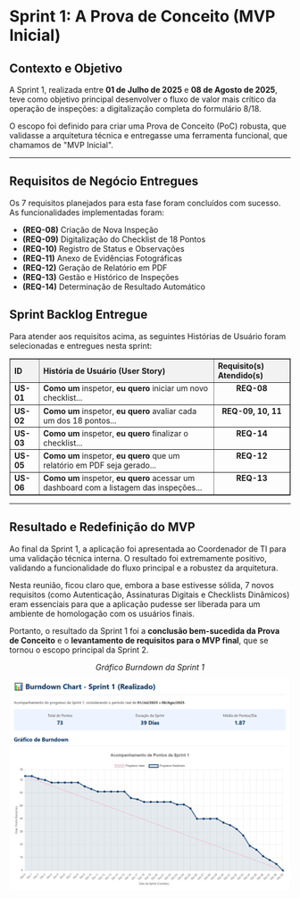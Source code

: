 <h1 id="sprint-1">Sprint 1: A Prova de Conceito (MVP Inicial)</h1>

<h2 id="contexto">Contexto e Objetivo</h2>
<p>
    A Sprint 1, realizada entre <strong>01 de Julho de 2025</strong> e <strong>08 de Agosto de 2025</strong>, teve como
    objetivo principal desenvolver o fluxo de valor mais crítico da operação de inspeções: a digitalização completa do
    formulário 8/18.
</p>
<p>
    O escopo foi definido para criar uma Prova de Conceito (PoC) robusta, que validasse a arquitetura técnica e
    entregasse uma ferramenta funcional, que chamamos de "MVP Inicial".
</p>

<hr>

<h2 id="entregas">Requisitos de Negócio Entregues</h2>
<p>
    Os 7 requisitos planejados para esta fase foram concluídos com sucesso. As funcionalidades implementadas foram:
</p>
<ul>
    <li><strong>(REQ-08)</strong> Criação de Nova Inspeção</li>
    <li><strong>(REQ-09)</strong> Digitalização do Checklist de 18 Pontos</li>
    <li><strong>(REQ-10)</strong> Registro de Status e Observações</li>
    <li><strong>(REQ-11)</strong> Anexo de Evidências Fotográficas</li>
    <li><strong>(REQ-12)</strong> Geração de Relatório em PDF</li>
    <li><strong>(REQ-13)</strong> Gestão e Histórico de Inspeções</li>
    <li><strong>(REQ-14)</strong> Determinação de Resultado Automático</li>
</ul>

<h2 id="sprint-backlog">Sprint Backlog Entregue</h2>
<p>
    Para atender aos requisitos acima, as seguintes Histórias de Usuário foram selecionadas e entregues nesta sprint:
</p>
<table border="1" cellpadding="10" cellspacing="0" width="100%">
    <thead>
        <tr bgcolor="#f2f2f2">
            <th align="left"><b>ID</b></th>
            <th align="left"><b>História de Usuário (User Story)</b></th>
            <th align="left"><b>Requisito(s) Atendido(s)</b></th>
        </tr>
    </thead>
    <tbody>
        <tr>
            <td valign="top"><strong>US-01</strong></td>
            <td valign="top"><strong>Como um</strong> inspetor, <strong>eu quero</strong> iniciar um novo checklist...
            </td>
            <td valign="top" align="center"><strong>REQ-08</strong></td>
        </tr>
        <tr>
            <td valign="top"><strong>US-02</strong></td>
            <td valign="top"><strong>Como um</strong> inspetor, <strong>eu quero</strong> avaliar cada um dos 18
                pontos...</td>
            <td valign="top" align="center"><strong>REQ-09, 10, 11</strong></td>
        </tr>
        <tr>
            <td valign="top"><strong>US-03</strong></td>
            <td valign="top"><strong>Como um</strong> inspetor, <strong>eu quero</strong> finalizar o checklist...</td>
            <td valign="top" align="center"><strong>REQ-14</strong></td>
        </tr>
        <tr>
            <td valign="top"><strong>US-05</strong></td>
            <td valign="top"><strong>Como um</strong> inspetor, <strong>eu quero</strong> que um relatório em PDF seja
                gerado...</td>
            <td valign="top" align="center"><strong>REQ-12</strong></td>
        </tr>
        <tr>
            <td valign="top"><strong>US-06</strong></td>
            <td valign="top"><strong>Como um</strong> inspetor, <strong>eu quero</strong> acessar um dashboard com a
                listagem das inspeções...</td>
            <td valign="top" align="center"><strong>REQ-13</strong></td>
        </tr>
    </tbody>
</table>
<hr>

<h2 id="resultado">Resultado e Redefinição do MVP</h2>
<p>
    Ao final da Sprint 1, a aplicação foi apresentada ao Coordenador de TI para uma validação técnica interna. O
    resultado foi extremamente positivo, validando a funcionalidade do fluxo principal e a robustez da arquitetura.
</p>
<p>
    Nesta reunião, ficou claro que, embora a base estivesse sólida, 7 novos requisitos (como Autenticação, Assinaturas
    Digitais e Checklists Dinâmicos) eram essenciais para que a aplicação pudesse ser liberada para um ambiente de
    homologação com os usuários finais.
</p>
<p>
    Portanto, o resultado da Sprint 1 foi a <strong>conclusão bem-sucedida da Prova de Conceito</strong> e o
    <strong>levantamento de requisitos para o MVP final</strong>, que se tornou o escopo principal da Sprint 2.
</p>

<div align="center">
    <p><em>Gráfico Burndown da Sprint 1</em></p>
    <img src="../../img/burndown-sprint1.png" alt="Gráfico Burndown da Sprint 1" width="700">
</div>